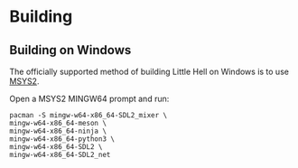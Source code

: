 # Building


## Building on Windows

The officially supported method of building Little Hell on Windows is to use [MSYS2](https://msys2.org).

Open a MSYS2 MINGW64 prompt and run:

```
pacman -S mingw-w64-x86_64-SDL2_mixer \
mingw-w64-x86_64-meson \
mingw-w64-x86_64-ninja \
mingw-w64-x86_64-python3 \ 
mingw-w64-x86_64-SDL2 \ 
mingw-w64-x86_64-SDL2_net
```

